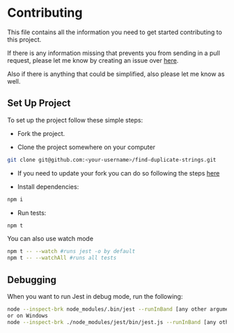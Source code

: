 # Contributing

This file contains all the information you need to get started contributing to this project.

If there is any information missing that prevents you from sending in a pull request, please let me know by creating an issue over [here](https://github.com/erwinheitzman/find-duplicate-strings/issues).

Also if there is anything that could be simplified, also please let me know as well.

## Set Up Project

To set up the project follow these simple steps:

- Fork the project.

- Clone the project somewhere on your computer

```bash
git clone git@github.com:<your-username>/find-duplicate-strings.git
```

- If you need to update your fork you can do so following the steps [here](https://docs.github.com/en/github/collaborating-with-issues-and-pull-requests/syncing-a-fork)

- Install dependencies:

```bash
npm i
```

- Run tests:

```bash
npm t
```

You can also use watch mode

```bash
npm t -- --watch #runs jest -o by default
npm t -- --watchAll #runs all tests
```

## Debugging

When you want to run Jest in debug mode, run the following:

```bash
node --inspect-brk node_modules/.bin/jest --runInBand [any other arguments here]
or on Windows
node --inspect-brk ./node_modules/jest/bin/jest.js --runInBand [any other arguments here]
```
